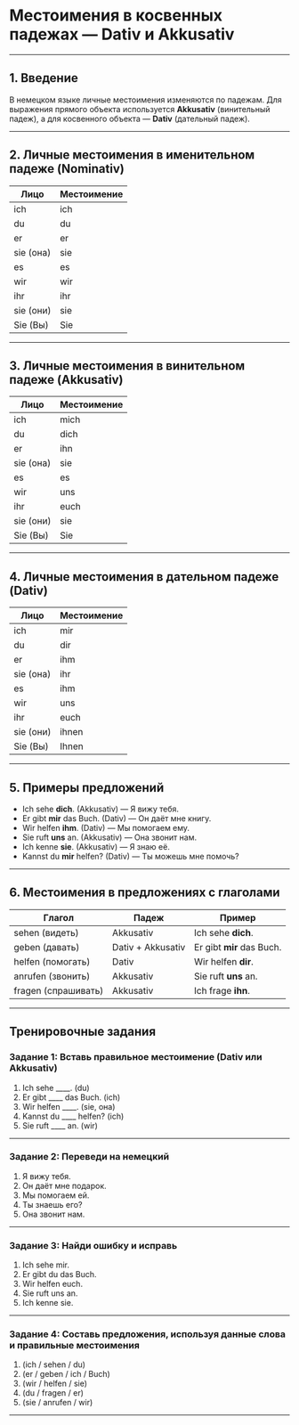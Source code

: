 # Местоимения в косвенных падежах — Dativ и Akkusativ

---

## 1. Введение

В немецком языке личные местоимения изменяются по падежам. Для выражения прямого объекта используется **Akkusativ** (винительный падеж), а для косвенного объекта — **Dativ** (дательный падеж).

---

## 2. Личные местоимения в именительном падеже (Nominativ)

| Лицо        | Местоимение |
|-------------|-------------|
| ich         | ich         |
| du          | du          |
| er          | er          |
| sie (она)   | sie         |
| es          | es          |
| wir         | wir         |
| ihr         | ihr         |
| sie (они)   | sie         |
| Sie (Вы)    | Sie         |

---

## 3. Личные местоимения в винительном падеже (Akkusativ)

| Лицо        | Местоимение |
|-------------|-------------|
| ich         | mich        |
| du          | dich        |
| er          | ihn         |
| sie (она)   | sie         |
| es          | es          |
| wir         | uns         |
| ihr         | euch        |
| sie (они)   | sie         |
| Sie (Вы)    | Sie         |

---

## 4. Личные местоимения в дательном падеже (Dativ)

| Лицо        | Местоимение |
|-------------|-------------|
| ich         | mir         |
| du          | dir         |
| er          | ihm         |
| sie (она)   | ihr         |
| es          | ihm         |
| wir         | uns         |
| ihr         | euch        |
| sie (они)   | ihnen       |
| Sie (Вы)    | Ihnen       |

---

## 5. Примеры предложений

- Ich sehe **dich**. (Akkusativ) — Я вижу тебя.  
- Er gibt **mir** das Buch. (Dativ) — Он даёт мне книгу.  
- Wir helfen **ihm**. (Dativ) — Мы помогаем ему.  
- Sie ruft **uns** an. (Akkusativ) — Она звонит нам.  
- Ich kenne **sie**. (Akkusativ) — Я знаю её.  
- Kannst du **mir** helfen? (Dativ) — Ты можешь мне помочь?  

---

## 6. Местоимения в предложениях с глаголами

| Глагол        | Падеж       | Пример                         |
|---------------|-------------|-------------------------------|
| sehen (видеть) | Akkusativ   | Ich sehe **dich**.            |
| geben (давать) | Dativ + Akkusativ | Er gibt **mir** das Buch.  |
| helfen (помогать) | Dativ    | Wir helfen **dir**.           |
| anrufen (звонить) | Akkusativ | Sie ruft **uns** an.          |
| fragen (спрашивать) | Akkusativ | Ich frage **ihn**.          |

---

## Тренировочные задания

### Задание 1: Вставь правильное местоимение (Dativ или Akkusativ)

1. Ich sehe \_\_\_\_. (du)  
2. Er gibt \_\_\_\_ das Buch. (ich)  
3. Wir helfen \_\_\_\_. (sie, она)  
4. Kannst du \_\_\_\_ helfen? (ich)  
5. Sie ruft \_\_\_\_ an. (wir)  

---

### Задание 2: Переведи на немецкий

1. Я вижу тебя.  
2. Он даёт мне подарок.  
3. Мы помогаем ей.  
4. Ты знаешь его?  
5. Она звонит нам.

---

### Задание 3: Найди ошибку и исправь

1. Ich sehe mir.  
2. Er gibt du das Buch.  
3. Wir helfen euch.  
4. Sie ruft uns an.  
5. Ich kenne sie.

---

### Задание 4: Составь предложения, используя данные слова и правильные местоимения

1. (ich / sehen / du)  
2. (er / geben / ich / Buch)  
3. (wir / helfen / sie)  
4. (du / fragen / er)  
5. (sie / anrufen / wir)

---

